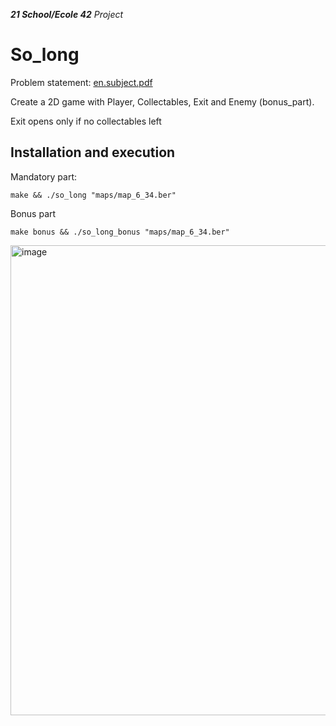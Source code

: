 _**21 School/Ecole 42** Project_

# So_long

Problem statement: [en.subject.pdf](https://github.com/mkoch21/so_long/blob/main/en.subject.pdf)

Create a 2D game with Player, Collectables, Exit and Enemy (bonus_part).

Exit opens only if no collectables left


## Installation and execution
Mandatory part:
```
make && ./so_long "maps/map_6_34.ber"
```

Bonus part
```
make bonus && ./so_long_bonus "maps/map_6_34.ber"
```
<img width="752" alt="image" src="https://user-images.githubusercontent.com/86979499/171833545-3ae8d84a-7d97-40aa-82e5-d3d95082b406.png">


  
